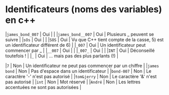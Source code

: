 # Identificateurs (noms des variables) en c++

|`james_bond_007`  | Oui | |
|`james_bond__007` | Oui | Plusieurs _ peuvent se suivre |
|`sOs`             | Oui | |
|`SOS`             | Oui | Vu que C++ tient compte de la casse, 5) est un identificateur différent de 6) |
|`_007`            | Oui | Un identificateur peut commencer par _ |
|`__007`           | Oui | |
|`_007_`           | Oui | |
|`INT`             | Oui | Déconseillé toutefois ! |
|`_`               | Oui | … mais pas des plus parlants (!) |

|`7`               | Non | Un identificateur ne peut pas commencer par un chiffre |
|`james bond`      | Non | Pas d'espace dans un identificateur |
|`bond-007`        | Non | Le caractère '-' n'est pas autorisé |
|`tom&jerry`       | Non | Le caractère '&' n'est pas autorisé |
|`int`             | Non | Mot réservé |
|`André`           | Non | Les lettres accentuées ne sont pas autorisées |
